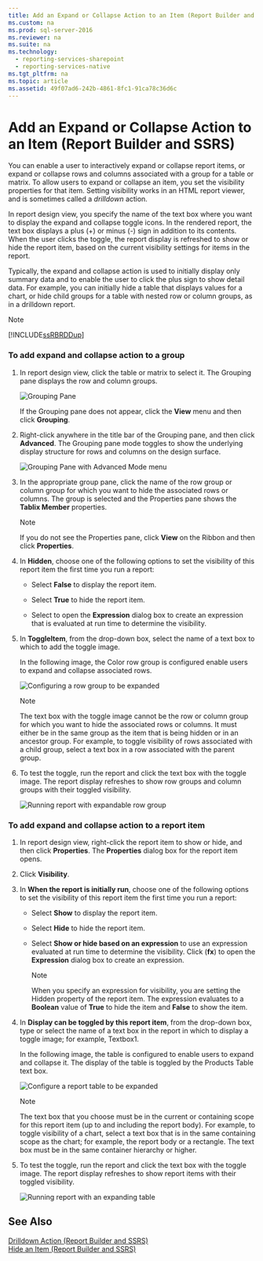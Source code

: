 ```yaml
---
title: Add an Expand or Collapse Action to an Item (Report Builder and SSRS)
ms.custom: na
ms.prod: sql-server-2016
ms.reviewer: na
ms.suite: na
ms.technology: 
  - reporting-services-sharepoint
  - reporting-services-native
ms.tgt_pltfrm: na
ms.topic: article
ms.assetid: 49f07ad6-242b-4861-8fc1-91ca78c36d6c
---
```

# Add an Expand or Collapse Action to an Item (Report Builder and SSRS)
  You can enable a user to interactively expand or collapse report items, or expand or collapse rows and columns associated with a group for a table or matrix. To allow users to expand or collapse an item, you set the visibility properties for that item. Setting visibility works in an HTML report viewer, and is sometimes called a *drilldown* action.  
  
 In report design view, you specify the name of the text box where you want to display the expand and collapse toggle icons. In the rendered report, the text box displays a plus (+) or minus (-) sign in addition to its contents. When the user clicks the toggle, the report display is refreshed to show or hide the report item, based on the current visibility settings for items in the report.  
  
 Typically, the expand and collapse action is used to initially display only summary data and to enable the user to click the plus sign to show detail data. For example, you can initially hide a table that displays values for a chart, or hide child groups for a table with nested row or column groups, as in a drilldown report.  
  
> [!NOTE]  
>  [!INCLUDE[ssRBRDDup](../../Token/Other/ssRBRDDup_md.md)]  
  
### To add expand and collapse action to a group  
  
1.  In report design view, click the table or matrix to select it. The Grouping pane displays the row and column groups.  
  
     ![Grouping Pane](../../Images/Image/ImageNotContaina/GroupingPane.png "GroupingPane")  
  
     If the Grouping pane does not appear, click the **View** menu and then click **Grouping**.  
  
2.  Right-click anywhere in the title bar of the Grouping pane, and then click **Advanced**. The Grouping pane mode toggles to show the underlying display structure for rows and columns on the design surface.  
  
     ![Grouping Pane with Advanced Mode menu](../../Images/Image/ImageNotContaina/GroupingPane_AdvancedMode.png "GroupingPane_AdvancedMode")  
  
3.  In the appropriate group pane, click the name of the row group or column group for which you want to hide the associated rows or columns. The group is selected and the Properties pane shows the **Tablix Member** properties.  
  
    > [!NOTE]  
    >  If you do not see the Properties pane, click **View** on the Ribbon and then click **Properties**.  
  
4.  In **Hidden**, choose one of the following options to set the visibility of this report item the first time you run a report:  
  
    -   Select **False** to display the report item.  
  
    -   Select **True** to hide the report item.  
  
    -   Select **<Expression>** to open the **Expression** dialog box to create an expression that is evaluated at run time to determine the visibility.  
  
5.  In **ToggleItem**, from the drop-down box, select the name of a text box to which to add the toggle image.  
  
     In the following image, the Color row group is configured enable users to expand and collapse associated rows.  
  
     ![Configuring a row group to be expanded](../../Images/Image/ImageContaina/ExpandCollapse_ConfigHiddenToggleItemWithNumbers.png "ExpandCollapse_ConfigHiddenToggleItemWithNumbers")  
  
    > [!NOTE]  
    >  The text box with the toggle image cannot be the row or column group for which you want to hide the associated rows or columns. It must either be in the same group as the item that is being hidden or in an ancestor group. For example, to toggle visibility of rows associated with a child group, select a text box in a row associated with the parent group.  
  
6.  To test the toggle, run the report and click the text box with the toggle image. The report display refreshes to show row groups and column groups with their toggled visibility.  
  
     ![Running report with expandable row group](../../Images/Image/ImageNotContaina/ExpandCollapse_RunReport_RowGroup.png "ExpandCollapse_RunReport_RowGroup")  
  
### To add expand and collapse action to a report item  
  
1.  In report design view, right-click the report item to show or hide, and then click *<report item>* **Properties**. The *<report item>* **Properties** dialog box for the report item opens.  
  
2.  Click **Visibility**.  
  
3.  In **When the report is initially run**, choose one of the following options to set the visibility of this report item the first time you run a report:  
  
    -   Select **Show** to display the report item.  
  
    -   Select **Hide** to hide the report item.  
  
    -   Select **Show or hide based on an expression** to use an expression evaluated at run time to determine the visibility. Click (**fx**) to open the **Expression** dialog box to create an expression.  
  
        > [!NOTE]  
        >  When you specify an expression for visibility, you are setting the Hidden property of the report item. The expression evaluates to a **Boolean** value of **True** to hide the item and **False** to show the item.  
  
4.  In **Display can be toggled by this report item**, from the drop-down box, type or select the name of a text box in the report in which to display a toggle image; for example, Textbox1.  
  
     In the following image, the table is configured to enable users to expand and collapse it. The display of the table is toggled by the Products Table text box.  
  
     ![Configure a report table to be expanded](../../Images/Image/ImageContaina/ExpandCollapse_ReportTable.png "ExpandCollapse_ReportTable")  
  
    > [!NOTE]  
    >  The text box that you choose must be in the current or containing scope for this report item (up to and including the report body). For example, to toggle visibility of a chart, select a text box that is in the same containing scope as the chart; for example, the report body or a rectangle. The text box must be in the same container hierarchy or higher.  
  
5.  To test the toggle, run the report and click the text box with the toggle image. The report display refreshes to show report items with their toggled visibility.  
  
     ![Running report with an expanding table](../../Images/Image/ImageNotContaina/ExpandCollapse_RunReport_ReportTable.png "ExpandCollapse_RunReport_ReportTable")  
  
## See Also  
 [Drilldown Action &#40;Report Builder and SSRS&#41;](../../Topics/TopicNameNotContainA/Drilldown-Action--Report-Builder-and-SSRS-.md)   
 [Hide an Item &#40;Report Builder and SSRS&#41;](../../Topics/TopicNameNotContainA/Hide-an-Item--Report-Builder-and-SSRS-.md)  
  
  